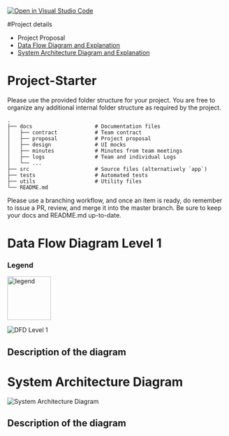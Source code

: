 [![Open in Visual Studio Code](https://classroom.github.com/assets/open-in-vscode-2e0aaae1b6195c2367325f4f02e2d04e9abb55f0b24a779b69b11b9e10269abc.svg)](https://classroom.github.com/online_ide?assignment_repo_id=20539381&assignment_repo_type=AssignmentRepo)

#Project details

- Project Proposal
 - [Data Flow Diagram and Explanation](docs/DFD%20Level1.md)
 - [System Architecture Diagram and Explanation](docs/plan/System_Architecture_Diagram.md)
# Project-Starter
Please use the provided folder structure for your project. You are free to organize any additional internal folder structure as required by the project. 

```
.
├── docs                    # Documentation files
│   ├── contract            # Team contract
│   ├── proposal            # Project proposal 
│   ├── design              # UI mocks
│   ├── minutes             # Minutes from team meetings
│   ├── logs                # Team and individual Logs
│   └── ...          
├── src                     # Source files (alternatively `app`)
├── tests                   # Automated tests 
├── utils                   # Utility files
└── README.md
```

Please use a branching workflow, and once an item is ready, do remember to issue a PR, review, and merge it into the master branch.
Be sure to keep your docs and README.md up-to-date.

# Data Flow Diagram Level 1

### Legend
<img src="screenshots/Legend.png" width="100" alt="legend">

![DFD Level 1](screenshots/DFD_level1.png)

 ## Description of the diagram

 # System Architecture Diagram
 ![System Architecture Diagram](screenshots/System_Architecture_Diagram.png)

 ## Description of the diagram
